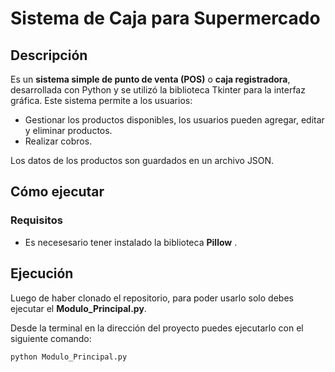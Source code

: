 # Sistema de Caja para Supermercado

## Descripción

Es un __sistema simple de punto de venta (POS)__ o __caja registradora__, desarrollada con Python y se utilizó la biblioteca Tkinter para la interfaz gráfica. Este sistema permite a los usuarios:
- Gestionar los productos disponibles, los usuarios pueden agregar, editar y eliminar productos.
- Realizar cobros.

Los datos de los productos son guardados en un archivo JSON.

## Cómo ejecutar

### Requisitos
- Es necesesario tener instalado la biblioteca __Pillow__ .

## Ejecución

Luego de haber clonado el repositorio, para poder usarlo solo debes ejecutar el __Modulo_Principal.py__.

Desde la terminal en la dirección del proyecto puedes ejecutarlo con el siguiente comando:

```python Modulo_Principal.py```  
